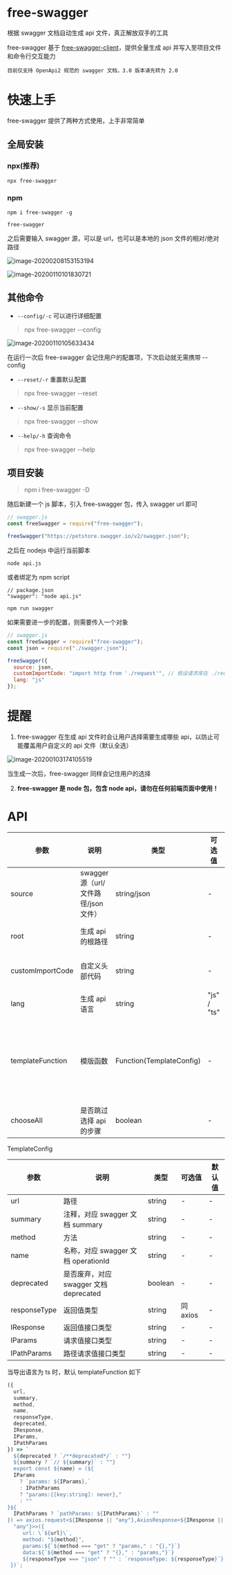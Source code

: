 # free-swagger

根据 swagger 文档自动生成 api 文件，真正解放双手的工具

free-swagger 基于 [free-swagger-client](https://www.npmjs.com/package/free-swagger-client)，提供全量生成 api 并写入至项目文件和命令行交互能力

`目前仅支持 OpenApi2 规范的 swagger 文档，3.0 版本请先转为 2.0`

# 快速上手

free-swagger 提供了两种方式使用，上手非常简单

## 全局安装

### npx(推荐)

```
npx free-swagger
```

### npm

```
npm i free-swagger -g
```

```
free-swagger
```

之后需要输入 swagger 源，可以是 url，也可以是本地的 json 文件的相对/绝对路径

![image-20200208153153194](https://tva1.sinaimg.cn/large/0082zybply1gbp11zc8jrj32bo0h842p.jpg)

![image-20200110101830721](https://tva1.sinaimg.cn/large/006tNbRwgy1gar910l84dj30w2042jtc.jpg)

## 其他命令

- `--config/-c` 可以进行详细配置

> npx free-swagger --config

![image-20200110105633434](https://tva1.sinaimg.cn/large/006tNbRwly1gara4kfyrmj30wq06yadw.jpg)

在运行一次后 free-swagger 会记住用户的配置项，下次启动就无需携带 --config

- `--reset/-r` 重置默认配置

> npx free-swagger --reset

- `--show/-s` 显示当前配置

> npx free-swagger --show

- `--help/-h` 查询命令

> npx free-swagger --help

## 项目安装

> npm i free-swagger -D

随后新建一个 js 脚本，引入 free-swagger 包，传入 swagger url 即可

```javascript
// swagger.js
const freeSwagger = require("free-swagger");

freeSwagger("https://petstore.swagger.io/v2/swagger.json");
```

之后在 nodejs 中运行当前脚本

```
node api.js
```

或者绑定为 npm script

```
// package.json
"swagger": "node api.js"
```

```
npm run swagger
```

如果需要进一步的配置，则需要传入一个对象

```javascript
// swagger.js
const freeSwagger = require("free-swagger");
const json = require("./swagger.json");

freeSwagger({
  source: json,
  customImportCode: "import http from './request'", // 假设请求库在 ./request
  lang: "js"
});
```

# 提醒

1. free-swagger 在生成 api 文件时会让用户选择需要生成哪些 api，以防止可能覆盖用户自定义的 api 文件（默认全选）

![image-20200103174105519](https://tva1.sinaimg.cn/large/006tNbRwgy1gajihbv47tj30uq0c2k2u.jpg)

当生成一次后，free-swagger 同样会记住用户的选择

2. **free-swagger 是 node 包，包含 node api，请勿在任何前端页面中使用！**

# API

| 参数             | 说明                                   | 类型                     | 可选值      | 默认值                                         |
| ---------------- | -------------------------------------- | ------------------------ | ----------- | ---------------------------------------------- |
| source           | swagger 源（url/文件路径/json 文件） | string/json              | -           | -                                              |
| root             | 生成 api 的根路径                      | string                   | -           | 当前路径 + src/api                             |
| customImportCode | 自定义头部代码                         | string                   | -           | "import axios from 'axios'"                    |
| lang             | 生成 api 语言                          | string                   | "js" / "ts" | "js"                                           |
| templateFunction | 模版函数                               | Function(TemplateConfig) | -           | 返回一个模版，用于自定义代码片段，参考底部示例 |
| chooseAll        | 是否跳过选择 api 的步骤                | boolean                  | -           | false                                          |

TemplateConfig

| 参数         | 说明                                   | 类型    | 可选值   | 默认值 |
| ------------ | -------------------------------------- | ------- | -------- | ------ |
| url          | 路径                                   | string  | -        | -      |
| summary      | 注释，对应 swagger 文档 summary        | string  | -        | -      |
| method       | 方法                                   | string  | -        | -      |
| name         | 名称，对应 swagger 文档 operationId    | string  | -        | -      |
| deprecated   | 是否废弃，对应 swagger 文档 deprecated | boolean | -        | -      |
| responseType | 返回值类型                             | string  | 同 axios | -      |
| IResponse    | 返回值接口类型                         | string  | -        | -      |
| IParams      | 请求值接口类型                         | string  | -        | -      |
| IPathParams  | 路径请求值接口类型                     | string  | -        | -      |

当导出语言为 ts 时，默认 templateFunction 如下

```javascript
({
  url,
  summary,
  method,
  name,
  responseType,
  deprecated,
  IResponse,
  IParams,
  IPathParams
}) => `
  ${deprecated ? `/**deprecated*/` : ""}
  ${summary ? `// ${summary}` : ""}  
  export const ${name} = (${
  IParams
    ? `params: ${IParams},`
    : IPathParams
    ? "params:{[key:string]: never},"
    : ""
}${
  IPathParams ? `pathParams: ${IPathParams}` : ""
}) => axios.request<${IResponse || "any"},AxiosResponse<${IResponse ||
  "any"}>>({
     url: \`${url}\`, 
     method: "${method}",  
     params:${`${method === "get" ? "params," : "{},"}`}
     data:${`${method === "get" ? "{}," : "params,"}`}
     ${responseType === "json" ? "" : `responseType: ${responseType}`}
 })`;
```

